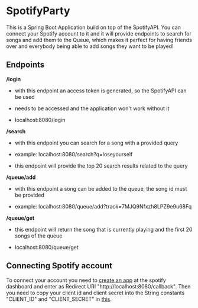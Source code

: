 # SpotifyParty

This is a Spring Boot Application build on top of the SpotifyAPI. You can connect your Spotify account to it and it will provide endpoints to search for songs and add them to the Queue, which makes it perfect for having friends over and everybody being able to add songs they want to be played!

## Endpoints

**/login**

* with this endpoint an access token is generated, so the SpotifyAPI can be used

* needs to be accessed and the application won't work without it

* localhost:8080/login

**/search**

* with this endpoint you can search for a song with a provided query

* example: localhost:8080/search?q=loseyourself

* this endpoint will provide the top 20 search results related to the query


**/queue/add**

* with this endpoint a song can be added to the queue, the song id must be provided

* example: localhost:8080/queue/add?track=7MJQ9Nfxzh8LPZ9e9u68Fq

**/queue/get**

* this endpoint will return the song that is currently playing and the first 20 songs of the queue

* localhost:8080/queue/get


## Connecting Spotify account

To connect your account you need to [create an app](https://developer.spotify.com/dashboard/create) at the spotify dashboard and enter as Redirect URI "ht<span>tp://</span>localhost:8080/callback". Then you need to copy your client id and client secret into the String constants "CLIENT_ID" and "CLIENT_SECRET" in [this](https://github.com/kfc-manager/SpotifyParty/blob/main/src/main/java/com/kalle/spotifyparty/spotifyapi/SpotifyAPI.java).

